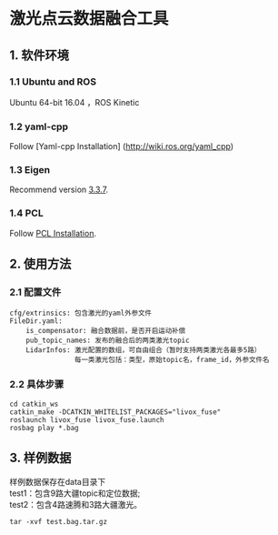 # 激光点云数据融合工具

## 1. 软件环境 
### 1.1  **Ubuntu** and **ROS**
Ubuntu 64-bit 16.04 ，ROS Kinetic 
### 1.2  **yaml-cpp**
Follow [Yaml-cpp Installation] (http://wiki.ros.org/yaml_cpp)
### 1.3  **Eigen**
Recommend version [3.3.7](http://eigen.tuxfamily.org/index.php?title=Main_Page).  
### 1.4  **PCL**
Follow [PCL Installation](http://www.pointclouds.org/downloads/linux.html).

## 2. 使用方法
### 2.1  **配置文件**
```
cfg/extrinsics: 包含激光的yaml外参文件   
FileDir.yaml:  
    is_compensator: 融合数据前，是否开启运动补偿  
    pub_topic_names: 发布的融合后的两类激光topic  
    LidarInfos: 激光配置的数组，可自由组合（暂时支持两类激光各最多5路）  
                每一类激光包括：类型，原始topic名，frame_id，外参文件名  
```
### 2.2  **具体步骤**
```
cd catkin_ws
catkin_make -DCATKIN_WHITELIST_PACKAGES="livox_fuse"
roslaunch livox_fuse livox_fuse.launch
rosbag play *.bag
``` 
## 3. 样例数据
样例数据保存在data目录下  
    test1：包含9路大疆topic和定位数据;  
    test2：包含4路速腾和3路大疆激光。    
```
tar -xvf test.bag.tar.gz  
```   